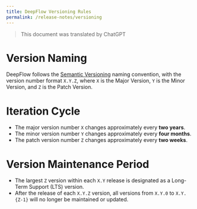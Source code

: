 ```yaml
---
title: DeepFlow Versioning Rules
permalink: /release-notes/versioning
---
```


> This document was translated by ChatGPT

# Version Naming

DeepFlow follows the [Semantic Versioning](https://semver.org/) naming convention, with the version number format `X.Y.Z`, where `X` is the Major Version, `Y` is the Minor Version, and `Z` is the Patch Version.

# Iteration Cycle

- The major version number `X` changes approximately every **two years**.
- The minor version number `Y` changes approximately every **four months**.
- The patch version number `Z` changes approximately every **two weeks**.

# Version Maintenance Period

- The largest `Z` version within each `X.Y` release is designated as a Long-Term Support (LTS) version.
- After the release of each `X.Y.Z` version, all versions from `X.Y.0` to `X.Y.{Z-1}` will no longer be maintained or updated.